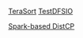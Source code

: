 [TeraSort](https://github.com/anikitenko/mantl-apps/blob/master/Terrasort-INSTRUCTIONS-MANTL.md)
[TestDFSIO](https://github.com/anikitenko/mantl-apps/blob/master/TestDFSIO-INSTRUCTIONS-MANTL.md)

[Spark-based DistCP](https://github.com/anikitenko/mantl-apps/blob/master/DistCp-INSTRUCTIONS-MANTL.md)